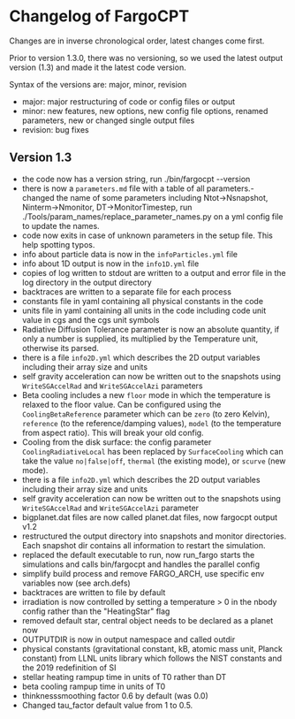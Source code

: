 # Changelog of FargoCPT

Changes are in inverse chronological order, latest changes come first.

Prior to version 1.3.0, there was no versioning, so we used the latest output version (1.3) and made it the latest code version.

Syntax of the versions are: major, minor, revision
- major: major restructuring of code or config files or output
- minor: new features, new options, new config file options, renamed parameters, new or changed single output files
- revision: bug fixes


## Version 1.3
- the code now has a version string, run ./bin/fargocpt --version
- there is now a `parameters.md` file with a table of all parameters.- changed the name of some parameters including Ntot->Nsnapshot, Ninterm->Nmonitor, DT->MonitorTimestep, run ./Tools/param_names/replace_parameter_names.py on a yml config file to update the names.
- code now exits in case of unknown parameters in the setup file. This help spotting typos.
- info about particle data is now in the `infoParticles.yml` file
- info about 1D output is now in the `info1D.yml` file
- copies of log written to stdout are written to a output and error file in the log directory in the output directory
- backtraces are written to a separate file for each process
- constants file in yaml containing all physical constants in the code
- units file in yaml containing all units in the code including code unit value in cgs and the cgs unit symbols
- Radiative Diffusion Tolerance parameter is now an absolute quantity, if only a number is supplied, its multiplied by the Temperature unit, otherwise its parsed.
- there is a file `info2D.yml` which describes the 2D output variables including their array size and units
- self gravity acceleration can now be written out to the snapshots using `WriteSGAccelRad` and `WriteSGAccelAzi` parameters
- Beta cooling includes a new `floor` mode in which the temperature is relaxed to the floor value. Can be configured using the `CoolingBetaReference` parameter which can be `zero` (to zero Kelvin), `reference` (to the reference/damping values), `model` (to the temperature from aspect ratio). This will break your old config.
- Cooling from the disk surface: the config parameter `CoolingRadiativeLocal` has been replaced by `SurfaceCooling` which can take the value `no|false|off`, `thermal` (the existing mode), or `scurve` (new mode).
- there is a file `info2D.yml` which describes the 2D output variables including their array size and units
- self gravity acceleration can now be written out to the snapshots using `WriteSGAccelRad` and `WriteSGAccelAzi` parameter
- bigplanet.dat files are now called planet.dat files, now fargocpt output v1.2
- restructured the output directory into snapshots and monitor directories. Each snapshot dir contains all information to restart the simulation.
- replaced the default executable to run, now run_fargo starts the simulations and calls bin/fargocpt and handles the parallel config
- simplify build process and remove FARGO_ARCH, use specific env variables now (see arch.defs)
- backtraces are written to file by default
- irradiation is now controlled by setting a temperature > 0 in the nbody config rather than the "HeatingStar" flag
- removed default star, central object needs to be declared as a planet now
- OUTPUTDIR is now in output namespace and called outdir
- physical constants (gravitational constant, kB, atomic mass unit, Planck constant) from LLNL units library which follows the NIST constants and the 2019 redefinition of SI
- stellar heating rampup time in units of T0 rather than DT
- beta cooling rampup time in units of T0
- thinknesssmoothing factor 0.6 by default (was 0.0)
- Changed tau_factor default value from 1 to 0.5.